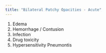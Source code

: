 ```yaml
---
title: "Bilateral Patchy Opacities - Acute"
---
```

1. Edema
2. Hemorrhage / Contusion
3. Infection
4. Drug toxicity
5. Hypersensitivity Pneumontis

